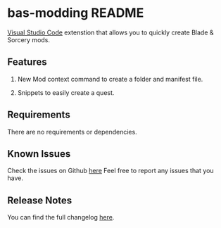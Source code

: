 # bas-modding README
[Visual Studio Code](https://code.visualstudio.com) extenstion that allows you to quickly create Blade & Sorcery mods.

## Features

1. New Mod context command to create a folder and manifest file.

2. Snippets to easily create a quest.

## Requirements

There are no requirements or dependencies.

## Known Issues

Check the issues on Github [here](https://github.com/HuJohner/vscode-bas-modding-ext/issues?q=is%3Aissue+is%3Aopen+sort%3Aupdated-desc+label%3Abug) Feel free to report any issues that you have.

## Release Notes

You can find the full changelog [here](https://github.com/HuJohner/vscode-bas-modding-ext/blob/main/CHANGELOG.md).
